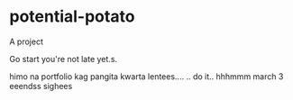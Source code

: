 # potential-potato
A project

Go start you're not late yet.s.

himo na portfolio kag pangita kwarta lentees....
..
do it..
 hhhmmm march 3 eeendss
 sighees
<!-- I will start today freelancing and VA help meqq

help me help me helpppp..

mashed potato
heyy

hello. s.
